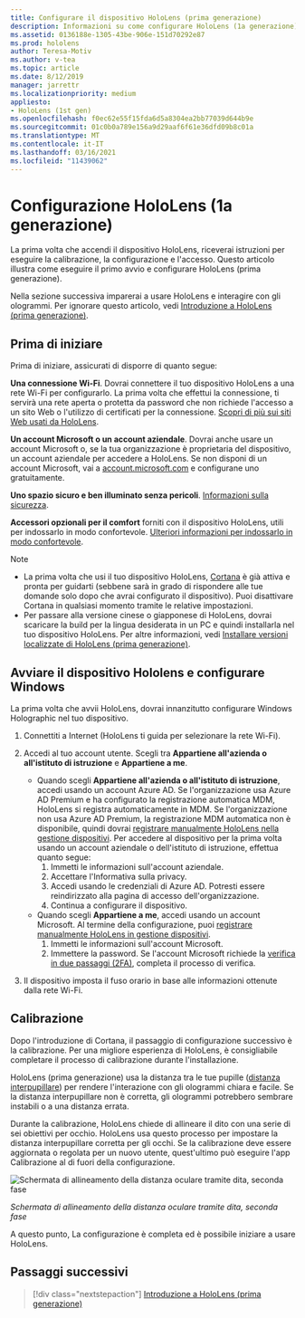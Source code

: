 ```yaml
---
title: Configurare il dispositivo HoloLens (prima generazione)
description: Informazioni su come configurare HoloLens (1a generazione) per la prima volta in una rete Wi-Fi con un account Microsoft (MSA) o un account di Azure Active Directory (AAD).
ms.assetid: 0136188e-1305-43be-906e-151d70292e87
ms.prod: hololens
author: Teresa-Motiv
ms.author: v-tea
ms.topic: article
ms.date: 8/12/2019
manager: jarrettr
ms.localizationpriority: medium
appliesto:
- HoloLens (1st gen)
ms.openlocfilehash: f0ec62e55f15fda6d5a8304ea2bb77039d644b9e
ms.sourcegitcommit: 01c0b0a789e156a9d29aaf6f61e36dfd09b8c01a
ms.translationtype: MT
ms.contentlocale: it-IT
ms.lasthandoff: 03/16/2021
ms.locfileid: "11439062"
---
```

# <a name="set-up-your-hololens-1st-gen"></a>Configurazione HoloLens (1a generazione)

La prima volta che accendi il dispositivo HoloLens, riceverai istruzioni per eseguire la calibrazione, la configurazione e l'accesso.  Questo articolo illustra come eseguire il primo avvio e configurare HoloLens (prima generazione).

Nella sezione successiva imparerai a usare HoloLens e interagire con gli ologrammi. Per ignorare questo articolo, vedi [Introduzione a HoloLens (prima generazione)](hololens1-basic-usage.md).

## <a name="before-you-start"></a>Prima di iniziare

Prima di iniziare, assicurati di disporre di quanto segue:

**Una connessione Wi-Fi**. Dovrai connettere il tuo dispositivo HoloLens a una rete Wi-Fi per configurarlo. La prima volta che effettui la connessione, ti servirà una rete aperta o protetta da password che non richiede l'accesso a un sito Web o l'utilizzo di certificati per la connessione. [Scopri di più sui siti Web usati da HoloLens](hololens-offline.md).

**Un account Microsoft o un account aziendale**. Dovrai anche usare un account Microsoft o, se la tua organizzazione è proprietaria del dispositivo, un account aziendale per accedere a HoloLens. Se non disponi di un account Microsoft, vai a [account.microsoft.com](https://account.microsoft.com) e configurane uno gratuitamente.

**Uno spazio sicuro e ben illuminato senza pericoli**. [Informazioni sulla sicurezza](https://go.microsoft.com/fwlink/p/?LinkId=746661).

**Accessori opzionali per il comfort** forniti con il dispositivo HoloLens, utili per indossarlo in modo confortevole. [Ulteriori informazioni per indossarlo in modo confortevole](https://support.microsoft.com/help/12632/hololens-fit-your-hololens).

> [!NOTE]
>  
> - La prima volta che usi il tuo dispositivo HoloLens, [Cortana](hololens-cortana.md) è già attiva e pronta per guidarti (sebbene sarà in grado di rispondere alle tue domande solo dopo che avrai configurato il dispositivo). Puoi disattivare Cortana in qualsiasi momento tramite le relative impostazioni.
> - Per passare alla versione cinese o giapponese di HoloLens, dovrai scaricare la build per la lingua desiderata in un PC e quindi installarla nel tuo dispositivo HoloLens. Per altre informazioni, vedi [Installare versioni localizzate di HoloLens (prima generazione)](hololens1-install-localized.md).

## <a name="start-your-hololens-and-set-up-windows"></a>Avviare il dispositivo Hololens e configurare Windows

La prima volta che avvii HoloLens, dovrai innanzitutto configurare Windows Holographic nel tuo dispositivo.

1. Connettiti a Internet (HoloLens ti guida per selezionare la rete Wi-Fi).

1. Accedi al tuo account utente. Scegli tra **Appartiene all'azienda o all'istituto di istruzione** e **Appartiene a me**.
    - Quando scegli **Appartiene all'azienda o all'istituto di istruzione**, accedi usando un account Azure AD. Se l'organizzazione usa Azure AD Premium e ha configurato la registrazione automatica MDM, HoloLens si registra automaticamente in MDM. Se l'organizzazione non usa Azure AD Premium, la registrazione MDM automatica non è disponibile, quindi dovrai [registrare manualmente HoloLens nella gestione dispositivi](hololens-enroll-mdm.md#different-ways-to-enroll). Per accedere al dispositivo per la prima volta usando un account aziendale o dell'istituto di istruzione, effettua quanto segue:
        1. Immetti le informazioni sull'account aziendale.
        1. Accettare l'Informativa sulla privacy.
        1. Accedi usando le credenziali di Azure AD. Potresti essere reindirizzato alla pagina di accesso dell'organizzazione.
        1. Continua a configurare il dispositivo.
    - Quando scegli **Appartiene a me**, accedi usando un account Microsoft. Al termine della configurazione, puoi [registrare manualmente HoloLens in gestione dispositivi](hololens-enroll-mdm.md#different-ways-to-enroll).
        1. Immetti le informazioni sull'account Microsoft.
        1. Immettere la password. Se l'account Microsoft richiede la [verifica in due passaggi (2FA)](https://blogs.technet.microsoft.com/microsoft_blog/2013/04/17/microsoft-account-gets-more-secure/), completa il processo di verifica.

1. Il dispositivo imposta il fuso orario in base alle informazioni ottenute dalla rete Wi-Fi.

## <a name="calibration"></a>Calibrazione

Dopo l'introduzione di Cortana, il passaggio di configurazione successivo è la calibrazione. Per una migliore esperienza di HoloLens, è consigliabile completare il processo di calibrazione durante l'installazione.

HoloLens (prima generazione) usa la distanza tra le tue pupille ([distanza interpupillare](https://en.wikipedia.org/wiki/Interpupillary_distance)) per rendere l'interazione con gli ologrammi chiara e facile. Se la distanza interpupillare non è corretta, gli ologrammi potrebbero sembrare instabili o a una distanza errata.

Durante la calibrazione, HoloLens chiede di allineare il dito con una serie di sei obiettivi per occhio. HoloLens usa questo processo per impostare la distanza interpupillare corretta per gli occhi. Se la calibrazione deve essere aggiornata o regolata per un nuovo utente, quest'ultimo può eseguire l'app Calibrazione al di fuori della configurazione.

![Schermata di allineamento della distanza oculare tramite dita, seconda fase](./images/ipd-finger-alignment-300px.jpg)

*Schermata di allineamento della distanza oculare tramite dita, seconda fase*

A questo punto, La configurazione è completa ed è possibile iniziare a usare HoloLens.

## <a name="next-steps"></a>Passaggi successivi

> [!div class="nextstepaction"]
> [Introduzione a HoloLens (prima generazione)](hololens1-basic-usage.md)
